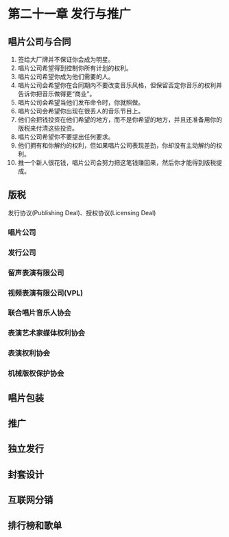 # 第二十一章 发行与推广

## 唱片公司与合同

1. 签给大厂牌并不保证你会成为明星。
1. 唱片公司希望得到控制你所有计划的权利。
1. 唱片公司希望你成为他们需要的人。
1. 唱片公司会希望你在合同期内不要改变音乐风格，但保留否定你音乐的权利并告诉你把音乐做得更“商业”。
1. 唱片公司会希望当他们发布命令时，你就照做。
1. 唱片公司会希望你出现在很丢人的音乐节目上。
1. 他们会把钱投资在他们希望的地方，而不是你希望的地方，并且还准备用你的版税来付清这些投资。
1. 唱片公司希望你不要提出任何要求。
1. 他们拥有和你解约的权利，但如果唱片公司表现差劲，你却没有主动解约的权利。
1. 推一个新人很花钱，唱片公司会努力把这笔钱赚回来，然后你才能得到版税提成。

## 版税

发行协议(Publishing Deal)、授权协议(Licensing Deal)

### 唱片公司

### 发行公司

### 留声表演有限公司

### 视频表演有限公司(VPL)

### 联合唱片音乐人协会

### 表演艺术家媒体权利协会

### 表演权利协会

### 机械版权保护协会

## 唱片包装

## 推广

## 独立发行

## 封套设计

## 互联网分销

## 排行榜和歌单